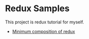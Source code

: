 # Redux Samples

This project is redux tutorial for myself.

* [Minimum composition of redux](https://github.com/kra8/redux-sample/tree/master/1_basic)
